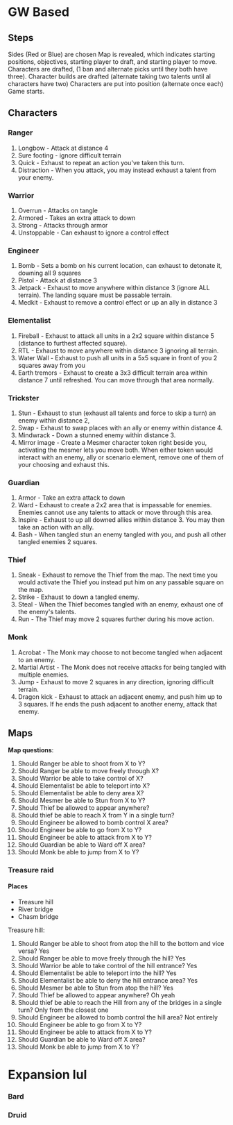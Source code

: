 # GW Based

## Steps

Sides (Red or Blue) are chosen
Map is revealed, which indicates starting positions, objectives, starting player to draft, and starting player to move.
Characters are drafted, (1 ban and alternate picks until they both have three).
Character builds are drafted (alternate taking two talents until al characters have two)
Characters are put into position (alternate once each)
Game starts.

## Characters

### Ranger
1. Longbow - Attack at distance 4
2. Sure footing - ignore difficult terrain
3. Quick - Exhaust to repeat an action you've taken this turn.
4. Distraction - When you attack, you may instead exhaust a talent from your enemy.
### Warrior
1. Overrun - Attacks on tangle
2. Armored - Takes an extra attack to down
3. Strong - Attacks through armor
4. Unstoppable - Can exhaust to ignore a control effect
### Engineer
1. Bomb - Sets a bomb on his current location, can exhaust to detonate it, downing all 9 squares
2. Pistol - Attack at distance 3
3. Jetpack - Exhaust to move anywhere within distance 3 (ignore ALL terrain). The landing square must be passable terrain.
4. Medkit - Exhaust to remove a control effect or up an ally in distance 3
### Elementalist
1. Fireball - Exhaust to attack all units in a 2x2 square within distance 5 (distance to furthest affected square).
2. RTL - Exhaust to move anywhere within distance 3 ignoring all terrain.
3. Water Wall - Exhaust to push all units in a 5x5 square in front of you 2 squares away from you
4. Earth tremors - Exhaust to create a 3x3 difficult terrain area within distance 7 until refreshed. You can move through that area normally.
### Trickster
1. Stun - Exhaust to stun (exhaust all talents and force to skip a turn) an enemy within distance 2,
2. Swap - Exhaust to swap places with an ally or enemy within distance 4.
3. Mindwrack - Down a stunned enemy within distance 3.
4. Mirror image - Create a Mesmer character token right beside you, activating the mesmer lets you move both. When either token would interact with an enemy, ally or scenario element, remove one of them of your choosing and exhaust this.
### Guardian
1. Armor - Take an extra attack to down
2. Ward - Exhaust to create a 2x2 area that is impassable for enemies. Enemies cannot use any talents to attack or move through this area.
3. Inspire - Exhaust to up all downed allies within distance 3. You may then take an action with an ally.
4. Bash - When tangled stun an enemy tangled with you, and push all other tangled enemies 2 squares.
### Thief
1. Sneak - Exhaust to remove the Thief from the map. The next time you would activate the Thief you instead put him on any passable square on the map.
2. Strike - Exhaust to down a tangled enemy.
3. Steal - When the Thief becomes tangled with an enemy, exhaust one of the enemy's talents.
4. Run - The Thief may move 2 squares further during his move action.
### Monk
1. Acrobat - The Monk may choose to not become tangled when adjacent to an enemy.
2. Martial Artist - The Monk does not receive attacks for being tangled with multiple enemies.
3. Jump - Exhaust to move 2 squares in any direction, ignoring difficult terrain.
4. Dragon kick - Exhaust to attack an adjacent enemy, and push him up to 3 squares. If he ends the push adjacent to another enemy, attack that enemy.

## Maps

**Map questions**:

1. Should Ranger be able to shoot from X to Y?
2. Should Ranger be able to move freely through X?
3. Should Warrior be able to take control of X?
4. Should Elementalist be able to teleport into X?
5. Should Elementalist be able to deny area X?
6. Should Mesmer be able to Stun from X to Y?
7. Should Thief be allowed to appear anywhere?
8. Should thief be able to reach X from Y in a single turn?
9. Should Engineer be allowed to bomb control X area?
10. Should Engineer be able to go from X to Y?
11. Should Engineer be able to attack from X to Y?
12. Should Guardian be able to Ward off X area?
13. Should Monk be able to jump from X to Y?


### Treasure raid


#### Places

- Treasure hill
- River bridge
- Chasm bridge


Treasure hill:

1. Should Ranger be able to shoot from atop the hill to the bottom and vice versa? Yes
2. Should Ranger be able to move freely through the hill? Yes
3. Should Warrior be able to take control of the hill entrance? Yes
4. Should Elementalist be able to teleport into the hill? Yes
5. Should Elementalist be able to deny the hill entrance area? Yes
6. Should Mesmer be able to Stun from atop the hill? Yes
7. Should Thief be allowed to appear anywhere? Oh yeah
8. Should thief be able to reach the Hill from any of the bridges in a single turn? Only from the closest one
9. Should Engineer be allowed to bomb control the hill area? Not entirely
10. Should Engineer be able to go from X to Y?
11. Should Engineer be able to attack from X to Y?
12. Should Guardian be able to Ward off X area?
13. Should Monk be able to jump from X to Y?




# Expansion lul
### Bard
### Druid
